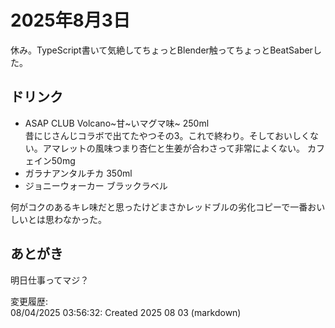 # 2025年8月3日

休み。TypeScript書いて気絶してちょっとBlender触ってちょっとBeatSaberした。

## ドリンク

- ASAP CLUB Volcano\~甘\~いマグマ味\~ 250ml  
昔にじさんじコラボで出てたやつその3。これで終わり。そしておいしくない。アマレットの風味つまり杏仁と生姜が合わさって非常によくない。
カフェイン50mg
- ガラナアンタルチカ 350ml
- ジョニーウォーカー ブラックラベル

何がコクのあるキレ味だと思ったけどまさかレッドブルの劣化コピーで一番おいしいとは思わなかった。

## あとがき

明日仕事ってマジ？

変更履歴:  
08/04/2025 03:56:32: Created 2025 08 03 (markdown)  

